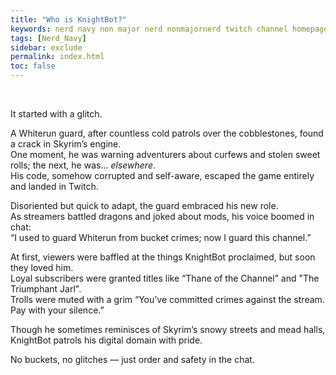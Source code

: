 ```yaml
---
title: "Who is KnightBot?"
keywords: nerd navy non major nerd nonmajornerd twitch channel homepage
tags: [Nerd_Navy]
sidebar: exclude
permalink: index.html
toc: false
---
```

<br>
<p>
It started with a glitch. <br>
</p>
<p>
A Whiterun guard, after countless cold patrols over the cobblestones, found a crack in Skyrim’s engine.<br>
One moment, he was warning adventurers about curfews and stolen sweet rolls; the next, he was... <i>elsewhere</i>.<br>
His code, somehow corrupted and self-aware, escaped the game entirely and landed in Twitch. <br>
</p>
<p>
Disoriented but quick to adapt, the guard embraced his new role.<br>
As streamers battled dragons and joked about mods, his voice boomed in chat:<br>
“I used to guard Whiterun from bucket crimes; now I guard this channel.” <br>
</p>
<p>
At first, viewers were baffled at the things KnightBot proclaimed, but soon they loved him.<br>
Loyal subscribers were granted titles like “Thane of the Channel” and "The Triumphant Jarl".<br>
Trolls were muted with a grim “You’ve committed crimes against the stream. Pay with your silence.”<br>
</p>
<p>
Though he sometimes reminisces of Skyrim’s snowy streets and mead halls, KnightBot patrols his digital domain with pride. <br>
</p>
<p>
No buckets, no glitches — just order and safety in the chat.
</p>